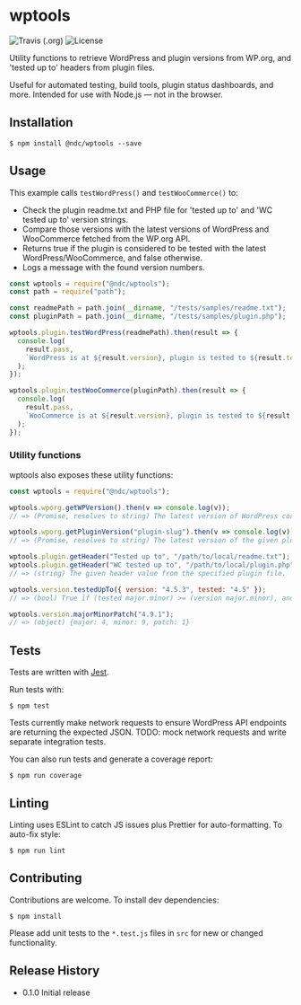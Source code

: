 wptools
=======

![Travis (.org)](https://img.shields.io/travis/nickcernis/wptools.svg?style=for-the-badge) ![License](https://img.shields.io/github/license/nickcernis/wptools.svg?style=for-the-badge)

Utility functions to retrieve WordPress and plugin versions from WP.org, and 'tested up to' headers from plugin files.

Useful for automated testing, build tools, plugin status dashboards, and more. Intended for use with Node.js — not in the browser.

## Installation

~~~
$ npm install @ndc/wptools --save
~~~

## Usage

This example calls `testWordPress()` and `testWooCommerce()` to:

- Check the plugin readme.txt and PHP file for 'tested up to' and 'WC tested up to' version strings.
- Compare those versions with the latest versions of WordPress and WooCommerce fetched from the WP.org API.
- Returns true if the plugin is considered to be tested with the latest WordPress/WooCommerce, and false otherwise.
- Logs a message with the found version numbers.

~~~js
const wptools = require("@ndc/wptools");
const path = require("path");

const readmePath = path.join(__dirname, "/tests/samples/readme.txt");
const pluginPath = path.join(__dirname, "/tests/samples/plugin.php");

wptools.plugin.testWordPress(readmePath).then(result => {
  console.log(
    result.pass,
    `WordPress is at ${result.version}, plugin is tested to ${result.tested}.`
  );
});

wptools.plugin.testWooCommerce(pluginPath).then(result => {
  console.log(
    result.pass,
    `WooCommerce is at ${result.version}, plugin is tested to ${result.tested}.`
  );
});
~~~

### Utility functions

wptools also exposes these utility functions:

~~~js
const wptools = require("@ndc/wptools");

wptools.wporg.getWPVersion().then(v => console.log(v));
// => (Promise, resolves to string) The latest version of WordPress core from the WP.org API. e.g. '4.9.7'.

wptools.wporg.getPluginVersion("plugin-slug").then(v => console.log(v));
// => (Promise, resolves to string) The latest version of the given plugin from the WP.org API. e.g. '3.0.1'.

wptools.plugin.getHeader("Tested up to", "/path/to/local/readme.txt");
wptools.plugin.getHeader("WC tested up to", "/path/to/local/plugin.php");
// => (string) The given header value from the specified plugin file.

wptools.version.testedUpTo({ version: "4.5.3", tested: "4.5" });
// => (bool) True if (tested major.minor) >= (version major.minor), and (tested _._.patch) >= (version _._patch) or (tested _._.patch) is omitted. Useful to check if a plugin is tested with the latest version of WordPress or WooCommerce.

wptools.version.majorMinorPatch("4.9.1");
// => (object) {major: 4, minor: 9, patch: 1}
~~~

## Tests

Tests are written with [Jest](https://jestjs.io/).

Run tests with:

~~~
$ npm test
~~~

Tests currently make network requests to ensure WordPress API endpoints are returning the expected JSON. TODO: mock network requests and write separate integration tests.

You can also run tests and generate a coverage report:

~~~
$ npm run coverage
~~~

## Linting

Linting uses ESLint to catch JS issues plus Prettier for auto-formatting. To auto-fix style:

~~~
$ npm run lint
~~~

## Contributing

Contributions are welcome. To install dev dependencies:

~~~
$ npm install
~~~

Please add unit tests to the `*.test.js` files in `src` for new or changed functionality.

## Release History

* 0.1.0 Initial release
